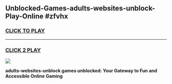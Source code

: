 
## Unblocked-Games-adults-websites-unblock-Play-Online #zfvhx
<h3>
<a href="https://news.freeplayer.one?title=adults-websites-unblock&ref=3">CLICK TO PLAY</a></h3>
<hr>

<h3>
<a href="https://news.freeplayer.one?title=adults-websites-unblock&ref=3">CLICK 2 PLAY</a>
  
</h3>

<a href="https://news.freeplayer.one?title=adults-websites-unblock&ref=3"><img src="https://clearcache.store/games.png"></a>


**adults-websites-unblock games unblocked: Your Gateway to Fun and Accessible Online Gaming**
